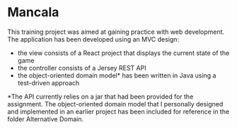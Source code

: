 # Mancala

This training project was aimed at gaining practice with web development. The application has been developed using an MVC design:
* the view consists of a React project that displays the current state of the game
* the controller consists of a Jersey REST API
* the object-oriented domain model* has been written in Java using a test-driven approach

*The API currently relies on a jar that had been provided for the assignment. The object-oriented domain model that I personally designed and implemented in an earlier project has been included for reference in the folder Alternative Domain.
